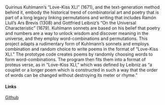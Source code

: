 Quirinus Kuhlmann’s “Love-Kiss XLI” (1671), and the text-generation method behind it, embody the historical trend of combinatorial art and poetry that is part of a long legacy linking permutations and writing that includes Ramón Llull’s Ars Brevis (1308) and Gottfried Leibniz’s “On the Universal Characteristic” (1679). Kuhlmann sonnets are based on his belief that poetry and numbers are a way to unlock wisdom and discover meaning in the universe, and they employ word-combinations and permutations. This project adapts a rudimentary form of Kuhlmann’s sonnets and employs combination and random choice to write poems in the format of “Love-Kiss XLI.” The prototype code creates poems by randomly choosing words to form word-combinations. The program then fits them into a format of proteus verse, as in “Love-Kiss XLI,” which was defined by Leibniz as “a couplet or a longer poem which is constructed in such a way that the order of words can be changed without destroying its meter or rhyme.”

#### Links

[Github](https://github.com/floodkelly/Kuhlmann-Love-Kiss-XLI-poem-generator)
